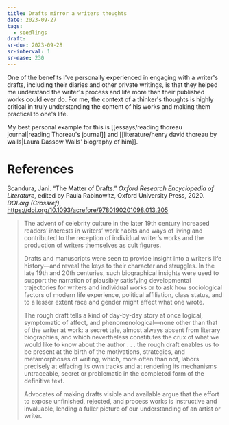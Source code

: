 ```yaml
---
title: Drafts mirror a writers thoughts
date: 2023-09-27
tags:
  - seedlings
draft:
sr-due: 2023-09-28
sr-interval: 1
sr-ease: 230
---
```

One of the benefits I've personally experienced in engaging with a writer's drafts, including their diaries and other private writings, is that they helped me understand the writer's process and life more than their published works could ever do. For me, the context of a thinker's thoughts is highly critical in truly understanding the content of his works and making them practical to one's life.

My best personal example for this is [[essays/reading thoreau journal|reading Thoreau's journal]] and [[literature/henry david thoreau by walls|Laura Dassow Walls' biography of him]].

# References

Scandura, Jani. “The Matter of Drafts.” _Oxford Research Encyclopedia of Literature_, edited by Paula Rabinowitz, Oxford University Press, 2020. _DOI.org (Crossref)_, https://doi.org/10.1093/acrefore/9780190201098.013.205

>The advent of celebrity culture in the later 19th century increased readers’ interests in writers’ work habits and ways of living and contributed to the reception of individual writer’s works and the production of writers themselves as cult figures.
>
>Drafts and manuscripts were seen to provide insight into a writer’s life history—and reveal the keys to their character and struggles. In the late 19th and 20th centuries, such biographical insights were used to support the narration of plausibly satisfying developmental trajectories for writers and individual works or to ask how sociological factors of modern life experience, political affiliation, class status, and to a lesser extent race and gender might affect what one wrote.
>
>The rough draft tells a kind of day-by-day story at once logical, symptomatic of affect, and phenomenological—none other than that of the writer at work: a secret tale, almost always absent from literary biographies, and which nevertheless constitutes the crux of what we would like to know about the author . . . the rough draft enables us to be present at the birth of the motivations, strategies, and metamorphoses of writing, which, more often than not, labors precisely at effacing its own tracks and at rendering its mechanisms untraceable, secret or problematic in the completed form of the definitive text.
>
>Advocates of making drafts visible and available argue that the effort to expose unfinished, rejected, and process works is instructive and invaluable, lending a fuller picture of our understanding of an artist or writer.